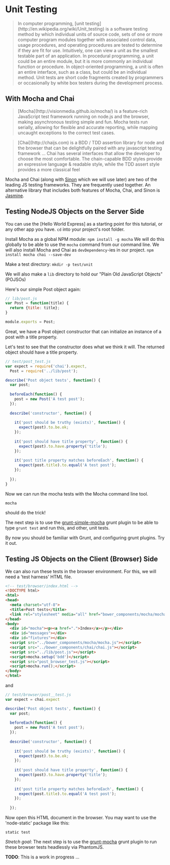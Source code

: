 # Unit Testing

<blockquote>
In computer programming, [unit testing](http://en.wikipedia.org/wiki/Unit_testing)
is a software testing method by which individual units of source code, sets of
one or more computer program modules together with associated control data, usage
procedures, and operating procedures are tested to determine if they are fit for
use. Intuitively, one can view a unit as the smallest testable part of an
application. In procedural programming, a unit could be an entire module, but it
is more commonly an individual function or procedure. In object-oriented
programming, a unit is often an entire interface, such as a class, but could be
an individual method. Unit tests are short code fragments created by programmers
or occasionally by white box testers during the development process.
</blockquote>

## With Mocha and Chai

<blockquote>
[Mocha](http://visionmedia.github.io/mocha/) is a feature-rich JavaScript test
framework running on node.js and the browser, making asynchronous testing simple
and fun. Mocha tests run serially, allowing for flexible and accurate reporting,
while mapping uncaught exceptions to the correct test cases.
</blockquote>

<blockquote>
[Chai](http://chaijs.com) is a BDD / TDD assertion library for node and the
browser that can be delightfully paired with any javascript testing framework
&hellip; Chai has several interfaces that allow the developer to choose the most
comfortable. The chain-capable BDD styles provide an expressive language &
readable style, while the TDD assert style provides a more classical feel
</blockquote>

Mocha and Chai (along with [Sinon]() which we will use later) are two of the
leading JS testing frameworks. They are frequently used together. An alternative
library that includes both features of Mocha, Chai, and Sinon is
[Jasmine](http://jasmine.github.io).

## Testing NodeJS Objects on the Server Side

You can use the [Hello World Express] as a starting point for this tutorial, or
any other app you have. `cd` into your project's root folder.

Install Mocha as a global NPM module:
`npm install -g mocha`
We will do this globally to be able to use the `mocha` command from our command
line. We will also install Mocha and Chai as `devDependency`-ies in our project.
`npm install mocha chai --save-dev`


Make a test directory: `mkdir -p test/unit`

We will also make a `lib` directory to hold our "Plain Old JavaScript Objects"
(POJSOs)

Here's our simple Post object again:

```javascript
// lib/post.js
var Post = function(title) {
  return {title: title};
}

module.exports = Post;
```

Great, we have a Post object constructor that can initialize an instance of a
post with a title property.

Let's test to see that the constructor does what we think it will. The returned
object should have a title property.

```javascript
// test/post_test.js
var expect = require('chai').expect,
  Post = require('../lib/post');

describe('Post object tests', function() {
  var post;
  
  beforeEach(function() {
    post = new Post('A test post');
  });
  
  describe('constructor', function() {
    
    it('post should be truthy (exists)', function() {
      expect(post).to.be.ok;
    });
    
    it('post should have title property', function() {
      expect(post).to.have.property('title');
    });
    
    it('post title property matches beforeEach', function() {
      expect(post.title).to.equal('A test post');
    });
    
  });
}
```

Now we can run the mocha tests with the Mocha command line tool.

`mocha`

should do the trick!

The next step is to use the [grunt-simple-mocha](https://github.com/yaymukund/grunt-simple-mocha)
grunt plugin to be able to type `grunt test` and run this, and other, unit tests.

By now you should be familiar with Grunt, and configuring grunt plugins. Try it out.

## Testing JS Objects on the Client (Browser) Side

We can also run these tests in the browser environment. For this, we will need a
'test harness' HTML file.
```html
<!-- test/browser/index.html -->
<!DOCTYPE html>
<html>
<head>
  <meta charset="utf-8">
  <title>Post tests</title>
  <link rel="stylesheet" media="all" href="bower_components/mocha/mocha.css">
</head>
<body>
  <div id="mocha"><p><a href=".">Index</a></p></div>
  <div id="messages"></div>
  <div id="fixtures"></div>
  <script src="../bower_components/mocha/mocha.js"></script>
  <script src="../bower_components/chai/chai.js"></script>
  <script src="../lib/post.js"></script>
  <script>mocha.setup('bdd')</script>
  <script src="post_browser_test.js"></script>
  <script>mocha.run();</script>
</body>
</html>
```
and

```javascript
// test/browser/post__test.js
var expect = chai.expect

describe('Post object tests', function() {
  var post;
  
  beforeEach(function() {
    post = new Post('A test post');
  });
  
  describe('constructor', function() {
    
    it('post should be truthy (exists)', function() {
      expect(post).to.be.ok;
    });
    
    it('post should have title property', function() {
      expect(post).to.have.property('title');
    });
    
    it('post title property matches beforeEach', function() {
      expect(post.title).to.equal('A test post');
    });
    
  });
```

Now open this HTML document in the browser. You may want to use the 'node-static'
package like this:

`static test`

_Stretch goal_: The next step is to use the [grunt-mocha](https://github.com/kmiyashiro/grunt-mocha) 
grunt plugin to run these browser tests headlessly via PhantomJS.

__TODO__: This is a work in progress &hellip;

